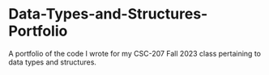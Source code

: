 # Data-Types-and-Structures-Portfolio
A portfolio of the code I wrote for my CSC-207 Fall 2023 class pertaining to data types and structures.
